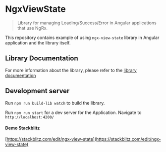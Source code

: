 <h1>NgxViewState</h1>


> Library for managing Loading/Success/Error in Angular applications that use NgRx.


This repository contains example of using `ngx-view-state` library in Angular application and the library itself.

## Library Documentation

For more information about the library, please refer to the [library documentation](./projects/ngx-view-state/README.md)

## Development server

Run `npm run build-lib watch` to build the library.

Run `npm run start` for a dev server for the Application. Navigate to `http://localhost:4200/`

#### Demo Stackblitz

[https://stackblitz.com/edit/ngx-view-state](https://stackblitz.com/edit/ngx-view-state)

